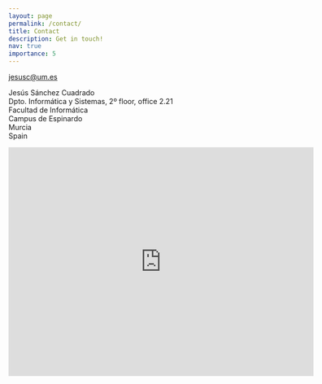 ```yaml
---
layout: page
permalink: /contact/
title: Contact
description: Get in touch!
nav: true
importance: 5
---
```


<p>
	<a href="mailto:jesusc@um.es"><i class="fas fa-envelope"></i> jesusc@um.es</a></p>

<p>
Jesús Sánchez Cuadrado
<br />
Dpto. Informática y Sistemas, 2º floor, office 2.21
<br />
Facultad de Informática
<br />
Campus de Espinardo
<br />
Murcia
<br />
Spain
</p>


<iframe src="https://www.google.com/maps/embed?pb=!1m18!1m12!1m3!1d3143.0002603109847!2d-1.1766358844413993!3d38.02377340556694!2m3!1f0!2f0!3f0!3m2!1i1024!2i768!4f13.1!3m3!1m2!1s0xd63821a4755b385%3A0xb720b60150e3c3a3!2sFacultad%20de%20Inform%C3%A1tica!5e0!3m2!1ses!2ses!4v1632087762076!5m2!1ses!2ses" width="600" height="450" style="border:0;" allowfullscreen="" loading="lazy"></iframe>
